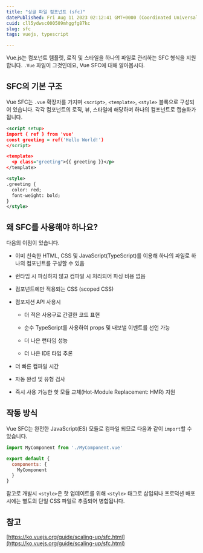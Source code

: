 ```yaml
---
title: "싱글 파일 컴포넌트 (sfc)"
datePublished: Fri Aug 11 2023 02:12:41 GMT+0000 (Coordinated Universal Time)
cuid: cll5ydwsc000509mhggfg87kc
slug: sfc
tags: vuejs, typescript

---
```


Vue.js는 컴포넌트 템플릿, 로직 및 스타일을 하나의 파일로 관리하는 SFC 형식을 지원합니다. `.Vue` 파일이 그것인데요, Vue SFC에 대해 알아봅시다.

## SFC의 기본 구조

Vue SFC는 `.vue` 확장자를 가지며 `<script>`, `<template>`, `<style>` 블록으로 구성되어 있습니다. 각각 컴포넌트의 로직, 뷰, 스타일에 해당하며 하나의 컴포넌트로 캡슐화가 됩니다.

```xml
<script setup>
import { ref } from 'vue'
const greeting = ref('Hello World!')
</script>

<template>
  <p class="greeting">{{ greeting }}</p>
</template>

<style>
.greeting {
  color: red;
  font-weight: bold;
}
</style>
```

## 왜 SFC를 사용해야 하나요?

다음의 이점이 있습니다.

* 이미 친숙한 HTML, CSS 및 JavaScript(TypeScript)를 이용해 하나의 파일로 하나의 컴포넌트를 구성할 수 있음
    
* 런타임 시 파싱하지 않고 컴파일 시 처리되어 파싱 비용 없음
    
* 컴포넌트에만 적용되는 CSS (scoped CSS)
    
* 컴포지션 API 사용시
    
    * 더 적은 사용구로 간결한 코드 표현
        
    * 순수 TypeScript를 사용하여 props 및 내보낼 이벤트를 선언 가능
        
    * 더 나은 런타임 성능
        
    * 더 나은 IDE 타입 추론
        
* 더 빠른 컴파일 시간
    
* 자동 완성 및 유형 검사
    
* 즉시 사용 가능한 핫 모듈 교체(Hot-Module Replacement: HMR) 지원
    

## 작동 방식

Vue SFC는 완전한 JavaScript(ES) 모듈로 컴파일 되므로 다음과 같이 `import`할 수 있습니다.

```javascript
import MyComponent from './MyComponent.vue'

export default {
  components: {
    MyComponent
  }
}
```

참고로 개발시 `<style>`은 핫 업데이트를 위해 `<style>` 태그로 삽입되나 프로덕션 배포시에는 별도의 단일 CSS 파일로 추출되어 병합됩니다.

## 참고

[https://ko.vuejs.org/guide/scaling-up/sfc.html](https://ko.vuejs.org/guide/scaling-up/sfc.html)